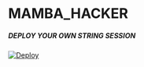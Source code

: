# MAMBA_HACKER


##### DEPLOY YOUR OWN STRING SESSION
[![Deploy](https://www.herokucdn.com/deploy/button.svg)](https://heroku.com/deploy?template=https://github.com/SUKHPAL443/MAMBA_HACKER)
